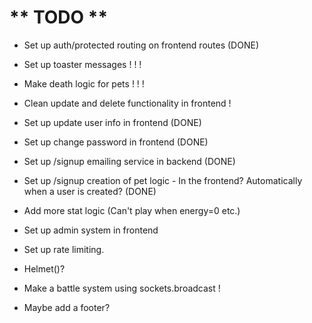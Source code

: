 # ** TODO **
- Set up auth/protected routing on frontend routes (DONE)

- Set up toaster messages ! ! !

- Make death logic for pets ! ! !

- Clean update and delete functionality in frontend !

- Set up update user info in frontend (DONE)
- Set up change password in frontend (DONE)

- Set up /signup emailing service in backend (DONE)
- Set up /signup creation of pet logic - In the frontend? Automatically when a user is created? (DONE)


- Add more stat logic (Can't play when energy=0 etc.)

- Set up admin system in frontend

- Set up rate limiting.

- Helmet()?

- Make a battle system using sockets.broadcast !

- Maybe add a footer?

